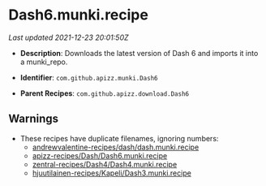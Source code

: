 # Dash6.munki.recipe

_Last updated 2021-12-23 20:01:50Z_

- **Description**: Downloads the latest version of Dash 6 and imports it into a munki_repo.

- **Identifier**: `com.github.apizz.munki.Dash6`

- **Parent Recipes**: `com.github.apizz.download.Dash6`


## Warnings

- These recipes have duplicate filenames, ignoring numbers:
    - [andrewvalentine-recipes/dash/dash.munki.recipe](/autopkg-dupe-tracker/andrewvalentine-recipes/dash/dash.munki.recipe)
    - [apizz-recipes/Dash/Dash6.munki.recipe](/autopkg-dupe-tracker/apizz-recipes/Dash/Dash6.munki.recipe)
    - [zentral-recipes/Dash4/Dash4.munki.recipe](/autopkg-dupe-tracker/zentral-recipes/Dash4/Dash4.munki.recipe)
    - [hjuutilainen-recipes/Kapeli/Dash3.munki.recipe](/autopkg-dupe-tracker/hjuutilainen-recipes/Kapeli/Dash3.munki.recipe)